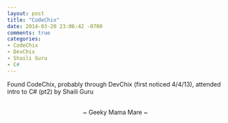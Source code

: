 ```yaml
---
layout: post
title: "CodeChix"
date: 2014-03-20 23:06:42 -0700
comments: true
categories:
- CodeChix
- DevChix
- Shaili Guru
- C#
---
```

  Found CodeChix, probably through DevChix (first noticed 4/4/13), attended intro to C# (pt2) by Shaili Guru

<br>
<center>~ Geeky Mama Mare ~</center>
